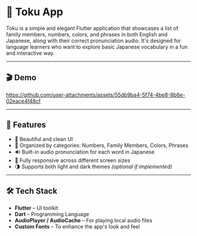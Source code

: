 # 📱 Toku App

Toku is a simple and elegant Flutter application that showcases a list of family members, numbers, colors, and phrases in both English and Japanese, along with their correct pronunciation audio. It's designed for language learners who want to explore basic Japanese vocabulary in a fun and interactive way.

---

## 🎬 Demo

https://github.com/user-attachments/assets/55db9ba4-5f74-4be8-8b8e-02eace4f48cf

---

## 🚀 Features

- 🎨 Beautiful and clean UI
- 📁 Organized by categories: Numbers, Family Members, Colors, Phrases
- 🔊 Built-in audio pronunciation for each word in Japanese
- 📱 Fully responsive across different screen sizes
- 🌗 Supports both light and dark themes *(optional if implemented)*

---

## 🛠️ Tech Stack

- **Flutter** – UI toolkit
- **Dart** – Programming Language
- **AudioPlayer / AudioCache** – For playing local audio files
- **Custom Fonts** – To enhance the app's look and feel
